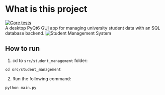 # What is this project
[![Core tests](https://github.com/ltuala/student_management/actions/workflows/test.yml/badge.svg?branch=main)](https://github.com/ltuala/student_management/actions/workflows/test.yml)  
A desktop PyQt6 GUI app for managing university student data with an SQL database backend.
![Student Management System](src/student_management/resources/icons/17.png)
## How to run
1. cd to `src/student_management` folder:
```
cd src/student_management
```
2. Run the following command:
```
python main.py
```
